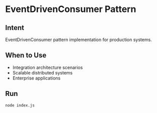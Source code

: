 # EventDrivenConsumer Pattern

## Intent
EventDrivenConsumer pattern implementation for production systems.

## When to Use
- Integration architecture scenarios
- Scalable distributed systems
- Enterprise applications

## Run
```bash
node index.js
```
